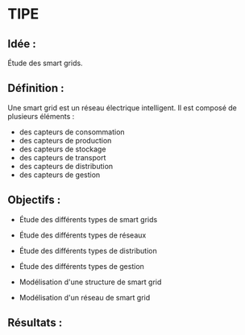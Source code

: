# TIPE

## Idée :

Étude des smart grids.

## Définition :

Une smart grid est un réseau électrique intelligent. Il est composé de plusieurs éléments :

- des capteurs de consommation
- des capteurs de production
- des capteurs de stockage
- des capteurs de transport
- des capteurs de distribution
- des capteurs de gestion

## Objectifs :

- Étude des différents types de smart grids
- Étude des différents types de réseaux
- Étude des différents types de distribution
- Étude des différents types de gestion

- Modélisation d'une structure de smart grid
- Modélisation d'un réseau de smart grid

## Résultats :
